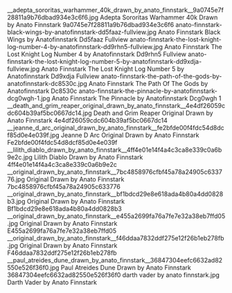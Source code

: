 __adepta_sororitas_warhammer_40k_drawn_by_anato_finnstark__9a0745e7f28811a9b76dbad934e3c6f6.jpg   Adepta Sororitas Warhammer 40k Drawn by Anato Finnstark  9a0745e7f28811a9b76dbad934e3c6f6
anato-finnstark-black-wings-by-anatofinnstark-dd5faaz-fullview.jpg Anato Finnstark Black Wings by Anatofinnstark Dd5faaz Fullview
anato-finnstark-the-lost-knight-log-number-4-by-anatofinnstark-dd9rhn5-fullview.jpg Anato Finnstark The Lost Knight Log Number 4 by Anatofinnstark Dd9rhn5 Fullview
anato-finnstark-the-lost-knight-log-number-5-by-anatofinnstark-dd9xdja-fullview.jpg Anato Finnstark The Lost Knight Log Number 5 by Anatofinnstark Dd9xdja Fullview
anato-finnstark-the-path-of-the-gods-by-anatofinnstark-dc8530c.jpg Anato Finnstark The Path Of The Gods by Anatofinnstark Dc8530c
anato-finnstark-the-pinnacle-by-anatofinnstark-dcg0wgh-1.jpg Anato Finnstark The Pinnacle by Anatofinnstark Dcg0wgh 1
__death_and_grim_reaper_original_drawn_by_anato_finnstark__4e4df26059cdc604b39af5bc0667dc14.jpg   Death and Grim Reaper Original Drawn by Anato Finnstark  4e4df26059cdc604b39af5bc0667dc14
__jeanne_d_arc_original_drawn_by_anato_finnstark__fe2bfde00f4fdc54d8dcf85d0e4e039f.jpg   Jeanne D Arc Original Drawn by Anato Finnstark  Fe2bfde00f4fdc54d8dcf85d0e4e039f
__lilith_diablo_drawn_by_anato_finnstark__4ff4e01e14f4a4c3ca8e339c0a6b9e2c.jpg   Lilith Diablo Drawn by Anato Finnstark  4ff4e01e14f4a4c3ca8e339c0a6b9e2c
__original_drawn_by_anato_finnstark__7bc4858976cfbf45a78a24905c633776.jpg   Original Drawn by Anato Finnstark  7bc4858976cfbf45a78a24905c633776
__original_drawn_by_anato_finnstark__bf1bdcd29e8e618ada4b80a4dd0828b3.jpg   Original Drawn by Anato Finnstark  Bf1bdcd29e8e618ada4b80a4dd0828b3
__original_drawn_by_anato_finnstark__e455a2699fa76a7fe7e32a38eb7ffd05.jpg   Original Drawn by Anato Finnstark  E455a2699fa76a7fe7e32a38eb7ffd05
__original_drawn_by_anato_finnstark__f46ddaa7832ddf275e12f26b1eb278fb.jpg   Original Drawn by Anato Finnstark  F46ddaa7832ddf275e12f26b1eb278fb
__paul_atreides_dune_drawn_by_anato_finnstark__36847304eefc6632ad82550e526f36f0.jpg   Paul Atreides Dune Drawn by Anato Finnstark  36847304eefc6632ad82550e526f36f0
darth vader by anato finnstark.jpg Darth Vader by Anato Finnstark
